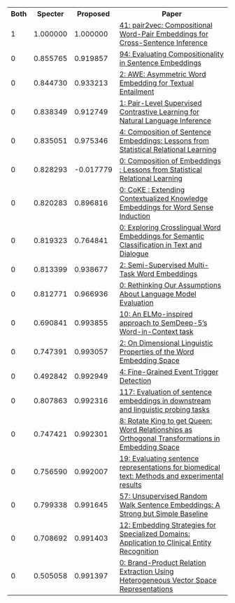 <html><table><tr>
<th>Both</th>
<th>Specter</th>
<th>Proposed</th>
<th>Paper</th>
</tr>
<tr>
<td>1</td>
<td>1.000000</td>
<td>1.000000</td>
<td><a href="https://www.semanticscholar.org/paper/5f6a87289ef0977073e49aa4460f6018de89e14c">41: pair2vec: Compositional Word-Pair Embeddings for Cross-Sentence Inference</a></td>
</tr>
<tr>
<td>0</td>
<td>0.855765</td>
<td>0.919857</td>
<td><a href="https://www.semanticscholar.org/paper/3c092128a2c98e5e3be5f8872cf05c635430cd60">94: Evaluating Compositionality in Sentence Embeddings</a></td>
</tr>
<tr>
<td>0</td>
<td>0.844730</td>
<td>0.933213</td>
<td><a href="https://www.semanticscholar.org/paper/235e5921445757e31ff88770fe05697ab0ed2a9b">2: AWE: Asymmetric Word Embedding for Textual Entailment</a></td>
</tr>
<tr>
<td>0</td>
<td>0.838349</td>
<td>0.912749</td>
<td><a href="https://www.semanticscholar.org/paper/8658195c504cafba037add130c73668f013b8291">1: Pair-Level Supervised Contrastive Learning for Natural Language Inference</a></td>
</tr>
<tr>
<td>0</td>
<td>0.835051</td>
<td>0.975346</td>
<td><a href="https://www.semanticscholar.org/paper/878f505af4125f9f0b4ce1f3559beb2847139bc5">4: Composition of Sentence Embeddings: Lessons from Statistical Relational Learning</a></td>
</tr>
<tr>
<td>0</td>
<td>0.828293</td>
<td>-0.017779</td>
<td><a href="https://www.semanticscholar.org/paper/367c674b9b0d955e7f17a576e48a90cde2e85d81">0: Composition of Embeddings : Lessons from Statistical Relational Learning</a></td>
</tr>
<tr>
<td>0</td>
<td>0.820283</td>
<td>0.896816</td>
<td><a href="https://www.semanticscholar.org/paper/aa6024dd447993da065336276044596d1e4ec3d9">0: CoKE : Extending Contextualized Knowledge Embeddings for Word Sense Induction</a></td>
</tr>
<tr>
<td>0</td>
<td>0.819323</td>
<td>0.764841</td>
<td><a href="https://www.semanticscholar.org/paper/cfbb3bad20d8854f4e83c47fe7a8a6652a9f40f1">0: Exploring Crosslingual Word Embeddings for Semantic Classification in Text and Dialogue</a></td>
</tr>
<tr>
<td>0</td>
<td>0.813399</td>
<td>0.938677</td>
<td><a href="https://www.semanticscholar.org/paper/92211fb68dcd010db57e92769db021bab7b758b2">2: Semi-Supervised Multi-Task Word Embeddings</a></td>
</tr>
<tr>
<td>0</td>
<td>0.812771</td>
<td>0.966936</td>
<td><a href="https://www.semanticscholar.org/paper/9967c2cc342e5c84195d93a0fb9557878068cc49">0: Rethinking Our Assumptions About Language Model Evaluation</a></td>
</tr>
<tr>
<td>0</td>
<td>0.690841</td>
<td>0.993855</td>
<td><a href="https://www.semanticscholar.org/paper/298ae465f15afbd32ed8877a0d9e776081024f80">10: An ELMo-inspired approach to SemDeep-5’s Word-in-Context task</a></td>
</tr>
<tr>
<td>0</td>
<td>0.747391</td>
<td>0.993057</td>
<td><a href="https://www.semanticscholar.org/paper/5ec97de241b769a1cfcbaa79dbb112fcb4956902">2: On Dimensional Linguistic Properties of the Word Embedding Space</a></td>
</tr>
<tr>
<td>0</td>
<td>0.492842</td>
<td>0.992949</td>
<td><a href="https://www.semanticscholar.org/paper/b8a9550197e55a43e9778414049975919d8e0eee">4: Fine-Grained Event Trigger Detection</a></td>
</tr>
<tr>
<td>0</td>
<td>0.807863</td>
<td>0.992316</td>
<td><a href="https://www.semanticscholar.org/paper/ce465041b3920d078da4c6671f4e65978b13ae69">117: Evaluation of sentence embeddings in downstream and linguistic probing tasks</a></td>
</tr>
<tr>
<td>0</td>
<td>0.747421</td>
<td>0.992301</td>
<td><a href="https://www.semanticscholar.org/paper/ef696f2c85ad5844a923dbf0dc40c69059d3e8db">8: Rotate King to get Queen: Word Relationships as Orthogonal Transformations in Embedding Space</a></td>
</tr>
<tr>
<td>0</td>
<td>0.756590</td>
<td>0.992007</td>
<td><a href="https://www.semanticscholar.org/paper/d29a352263cc040eadecc541418f9b2a60a7298a">19: Evaluating sentence representations for biomedical text: Methods and experimental results</a></td>
</tr>
<tr>
<td>0</td>
<td>0.799338</td>
<td>0.991645</td>
<td><a href="https://www.semanticscholar.org/paper/885d516b8a65fb64535b84a9a225a5c38dcc209a">57: Unsupervised Random Walk Sentence Embeddings: A Strong but Simple Baseline</a></td>
</tr>
<tr>
<td>0</td>
<td>0.708692</td>
<td>0.991403</td>
<td><a href="https://www.semanticscholar.org/paper/d8d7e338e528bdf89c589ab5926fc9ec4339c78b">12: Embedding Strategies for Specialized Domains: Application to Clinical Entity Recognition</a></td>
</tr>
<tr>
<td>0</td>
<td>0.505058</td>
<td>0.991397</td>
<td><a href="https://www.semanticscholar.org/paper/f5249bd64dabf86b5518eaf5ed03ae84738b36ba">0: Brand-Product Relation Extraction Using Heterogeneous Vector Space Representations</a></td>
</tr>
</table></html>
